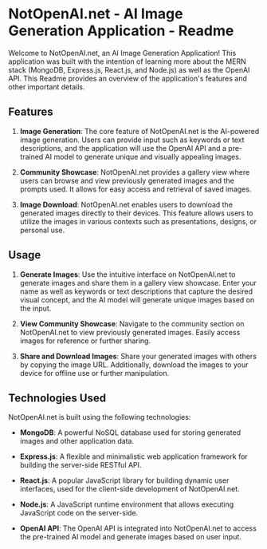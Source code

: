 # NotOpenAI.net - AI Image Generation Application - Readme

Welcome to NotOpenAI.net, an AI Image Generation Application! This application was built with the intention of learning more about the MERN stack (MongoDB, Express.js, React.js, and Node.js) as well as the OpenAI API. This Readme provides an overview of the application's features and other important details.

## Features

1. **Image Generation**: The core feature of NotOpenAI.net is the AI-powered image generation. Users can provide input such as keywords or text descriptions, and the application will use the OpenAI API and a pre-trained AI model to generate unique and visually appealing images.

2. **Community Showcase**: NotOpenAI.net provides a gallery view where users can browse and view previously generated images and the prompts used. It allows for easy access and retrieval of saved images.

3. **Image Download**: NotOpenAI.net enables users to download the generated images directly to their devices. This feature allows users to utilize the images in various contexts such as presentations, designs, or personal use.

## Usage

1. **Generate Images**: Use the intuitive interface on NotOpenAI.net to generate images and share them in a gallery view showcase. Enter your name as well as keywords or text descriptions that capture the desired visual concept, and the AI model will generate unique images based on the input.

2. **View Community Showcase**: Navigate to the community section on NotOpenAI.net to view previously generated images. Easily access images for reference or further sharing.

3. **Share and Download Images**: Share your generated images with others by copying the image URL. Additionally, download the images to your device for offline use or further manipulation.

## Technologies Used

NotOpenAI.net is built using the following technologies:

- **MongoDB**: A powerful NoSQL database used for storing generated images and other application data.

- **Express.js**: A flexible and minimalistic web application framework for building the server-side RESTful API.

- **React.js**: A popular JavaScript library for building dynamic user interfaces, used for the client-side development of NotOpenAI.net.

- **Node.js**: A JavaScript runtime environment that allows executing JavaScript code on the server-side.

- **OpenAI API**: The OpenAI API is integrated into NotOpenAI.net to access the pre-trained AI model and generate images based on user input.

